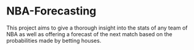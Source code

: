 # NBA-Forecasting
This project aims to give a thorough insight into the stats of any team of NBA as well as offering a forecast of the  next match based on the probabilities made by betting houses.
